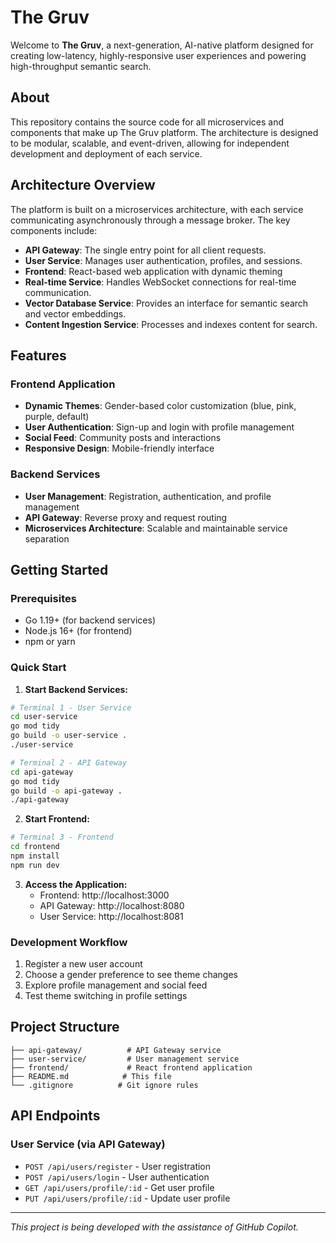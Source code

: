 # The Gruv

Welcome to **The Gruv**, a next-generation, AI-native platform designed for creating low-latency, highly-responsive user experiences and powering high-throughput semantic search.

## About

This repository contains the source code for all microservices and components that make up The Gruv platform. The architecture is designed to be modular, scalable, and event-driven, allowing for independent development and deployment of each service.

## Architecture Overview

The platform is built on a microservices architecture, with each service communicating asynchronously through a message broker. The key components include:

- **API Gateway**: The single entry point for all client requests.
- **User Service**: Manages user authentication, profiles, and sessions.
- **Frontend**: React-based web application with dynamic theming
- **Real-time Service**: Handles WebSocket connections for real-time communication.
- **Vector Database Service**: Provides an interface for semantic search and vector embeddings.
- **Content Ingestion Service**: Processes and indexes content for search.

## Features

### Frontend Application
- **Dynamic Themes**: Gender-based color customization (blue, pink, purple, default)
- **User Authentication**: Sign-up and login with profile management
- **Social Feed**: Community posts and interactions
- **Responsive Design**: Mobile-friendly interface

### Backend Services
- **User Management**: Registration, authentication, and profile management
- **API Gateway**: Reverse proxy and request routing
- **Microservices Architecture**: Scalable and maintainable service separation

## Getting Started

### Prerequisites
- Go 1.19+ (for backend services)
- Node.js 16+ (for frontend)
- npm or yarn

### Quick Start

1. **Start Backend Services:**
```bash
# Terminal 1 - User Service
cd user-service
go mod tidy
go build -o user-service .
./user-service

# Terminal 2 - API Gateway  
cd api-gateway
go mod tidy
go build -o api-gateway .
./api-gateway
```

2. **Start Frontend:**
```bash
# Terminal 3 - Frontend
cd frontend
npm install
npm run dev
```

3. **Access the Application:**
   - Frontend: http://localhost:3000
   - API Gateway: http://localhost:8080
   - User Service: http://localhost:8081

### Development Workflow

1. Register a new user account
2. Choose a gender preference to see theme changes
3. Explore profile management and social feed
4. Test theme switching in profile settings

## Project Structure

```
├── api-gateway/          # API Gateway service
├── user-service/         # User management service
├── frontend/             # React frontend application
├── README.md            # This file
└── .gitignore          # Git ignore rules
```

## API Endpoints

### User Service (via API Gateway)
- `POST /api/users/register` - User registration
- `POST /api/users/login` - User authentication  
- `GET /api/users/profile/:id` - Get user profile
- `PUT /api/users/profile/:id` - Update user profile

---

*This project is being developed with the assistance of GitHub Copilot.*
